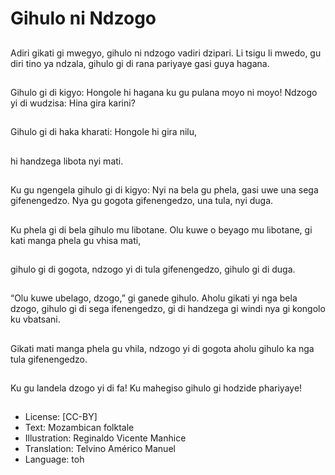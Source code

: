 # Gihulo ni Ndzogo

##
Adiri gikati gi mwegyo,
gihulo ni ndzogo vadiri
dzipari.
Li tsigu li mwedo, gu
diri tino ya ndzala,
gihulo gi di rana
pariyaye gasi guya
hagana.

##
Gihulo gi di kigyo:
Hongole hi hagana ku
gu pulana moyo ni
moyo! Ndzogo yi di
wudzisa: Hina gira
karini?

##
Gihulo gi di haka
kharati: Hongole hi gira
nilu,

##
hi handzega libota nyi
mati.

##
Ku gu ngengela gihulo
gi di kigyo: Nyi na bela
gu phela, gasi uwe una
sega gifenengedzo. Nya
gu gogota
gifenengedzo, una tula,
nyi duga.

##
Ku phela gi di bela
gihulo mu libotane.
Olu kuwe o beyago
mu libotane, gi kati
manga phela gu vhisa
mati,

##
gihulo gi di gogota,
ndzogo yi di tula
gifenengedzo, gihulo gi
di duga.

##
“Olu kuwe ubelago,
dzogo,” gi ganede
gihulo. Aholu gikati yi
nga bela dzogo, gihulo
gi di sega ifenengedzo,
gi di handzega gi windi
nya gi kongolo ku
vbatsani.

##
Gikati mati manga
phela gu vhila, ndzogo
yi di gogota aholu
gihulo ka nga tula
gifenengedzo.

##
Ku gu landela dzogo
yi di fa! Ku mahegiso
gihulo gi hodzide
phariyaye!

##
* License: [CC-BY]
* Text: Mozambican folktale
* Illustration: Reginaldo Vicente Manhice
* Translation: Telvino Américo Manuel
* Language: toh
